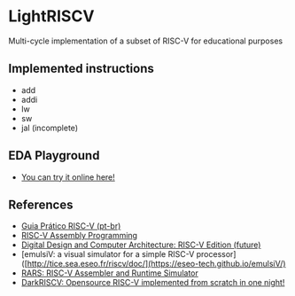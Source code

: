 # LightRISCV
Multi-cycle implementation of a subset of RISC-V for educational purposes

## Implemented instructions
* add
* addi
* lw
* sw
* jal (incomplete)

## EDA Playground
* [You can try it online here!](https://www.edaplayground.com/x/cTAA)

## References
* [Guia Prático RISC-V (pt-br)](http://riscvbook.com/portuguese/)
* [RISC-V Assembly Programming](https://riscv-programming.org/)
* [Digital Design and Computer Architecture: RISC-V Edition (future)](https://www.elsevier.com/books/digital-design-and-computer-architecture/harris/978-0-12-820064-3)
* [emulsiV: a visual simulator for a simple RISC-V processor]([http://tice.sea.eseo.fr/riscv/doc/](https://eseo-tech.github.io/emulsiV/)
* [RARS: RISC-V Assembler and Runtime Simulator](https://github.com/TheThirdOne/rars)
* [DarkRISCV: Opensource RISC-V implemented from scratch in one night!](https://github.com/darklife/darkriscv)
